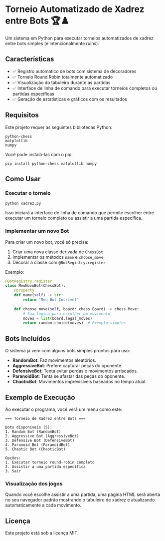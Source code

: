 # Torneio Automatizado de Xadrez entre Bots 🏆♟️

Um sistema em Python para executar torneios automatizados de xadrez entre bots simples (e intencionalmente ruins).

## Características

- ✅ Registro automático de bots com sistema de decoradores
- ✅ Torneio Round Robin totalmente automatizado
- ✅ Visualização do tabuleiro durante as partidas
- ✅ Interface de linha de comando para executar torneios completos ou partidas específicas
- ✅ Geração de estatísticas e gráficos com os resultados

## Requisitos

Este projeto requer as seguintes bibliotecas Python:

```
python-chess
matplotlib
numpy
```

Você pode instalá-las com o pip:

```
pip install python-chess matplotlib numpy
```

## Como Usar

### Executar o torneio

```
python xadrez.py
```

Isso iniciará a interface de linha de comando que permite escolher entre executar um torneio completo ou assistir a uma partida específica.

### Implementar um novo Bot

Para criar um novo bot, você só precisa:

1. Criar uma nova classe derivada de `ChessBot`
2. Implementar os métodos `name` e `choose_move`
3. Decorar a classe com `@BotRegistry.register`

Exemplo:

```python
@BotRegistry.register
class MeuNovoBot(ChessBot):
    @property
    def name(self) -> str:
        return "Meu Bot Incrível"
    
    def choose_move(self, board: chess.Board) -> chess.Move:
        # Sua lógica para escolher um movimento
        moves = list(board.legal_moves)
        return random.choice(moves)  # Exemplo simples
```

## Bots Incluídos

O sistema já vem com alguns bots simples prontos para uso:

- **RandomBot**: Faz movimentos aleatórios.
- **AggressiveBot**: Prefere capturar peças do oponente.
- **DefensiveBot**: Tenta evitar perdas e movimentos arriscados.
- **ParanoidBot**: Tenta se afastar das peças do oponente.
- **ChaoticBot**: Movimentos imprevisíveis baseados no tempo atual.

## Exemplo de Execução

Ao executar o programa, você verá um menu como este:

```
=== Torneio de Xadrez entre Bots ===

Bots disponíveis (5):
1. Random Bot (RandomBot)
2. Aggressive Bot (AggressiveBot)
3. Defensive Bot (DefensiveBot)
4. Paranoid Bot (ParanoidBot)
5. Chaotic Bot (ChaoticBot)

Opções:
1. Executar torneio round-robin completo
2. Assistir a uma partida específica
3. Sair
```

### Visualização dos jogos

Quando você escolhe assistir a uma partida, uma página HTML será aberta no seu navegador padrão mostrando o tabuleiro de xadrez e atualizando automaticamente a cada movimento.

## Licença

Este projeto está sob a licença MIT.
